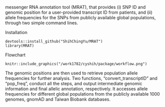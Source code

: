 messenger RNA annotation tool (MRAT), that provides (i) SNP ID and genomic position for a user-provided transcript ID from patients, and (ii) allele frequencies for the SNPs from publicly available global populations, through two simple command lines.


Installation

```{r package}
devtools::install_github("ShihChingYu/MRAT")
library(MRAT)
```

Flowchart

```{r pressure, echo=FALSE, fig.cap="A caption", out.width = '100%'}
knitr::include_graphics("/work1782/cyshih/package/workflow.png")
```

The genomic positions are then used to retrieve population allele frequencies for further analysis. Two functions, “convert_transcriptID” and “pop_freq”, conduct all the steps, and output intermediate genomic information and final allelic annotation, respectively. It accesses allele frequencies for different global populations from the publicly available 1000 genomes, gnomAD and Taiwan Biobank databases. 
